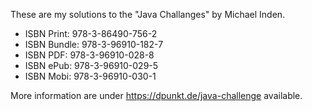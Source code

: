 These are my solutions to the "Java Challanges" by Michael Inden.

- ISBN Print: 978-3-86490-756-2
- ISBN Bundle: 978-3-96910-182-7
- ISBN PDF: 978-3-96910-028-8
- ISBN ePub: 978-3-96910-029-5
- ISBN Mobi: 978-3-96910-030-1

More information are under https://dpunkt.de/java-challenge available.
